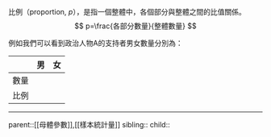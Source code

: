 比例（proportion, $p$），是指一個整體中，各個部分與整體之間的比值關係。
$$
p=\frac{各部分數量}{整體數量}
$$

例如我們可以看到政治人物A的支持者男女數量分別為：

|     | 男   | 女   |
| --- | --- | --- |
| 數量  |     |     |
| 比例  |     |     |


- - -
parent::[[母體參數]],[[樣本統計量]]
sibling::
child::

[^1]: 
